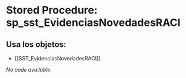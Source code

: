 # Stored Procedure: sp_sst_EvidenciasNovedadesRACI

## Usa los objetos:
- [[SST_EvidenciasNovedadesRACI]]

*No code available.*
